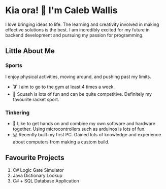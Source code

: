 # Kia ora! 👋 I'm Caleb Wallis
I love bringing ideas to life. 
The learning and creativity involved in making effective solutions is the best. 
I am incredibly excited for my future in backend development and pursuing my passion for programming.


## Little About Me

### Sports
I enjoy physical activities, moving around, and pushing past my limits.
* 🏋️ I aim to go to the gym at least 4 times a week.
* 🎾 Squash is lots of fun and can be quite competitive. Definitely my favourite racket sport.

### Tinkering
* 🤖 Like to get hands on and combine my own software and hardware together. Using microcontrollers such as arduinos is lots of fun.
* 💻 Recently built my first PC. Gained lots of knowledge and experience about computers from making a custom build.

## Favourite Projects
<!--Add some photos-->
1. C# Logic Gate Simulator
2. Java Dictionary Lookup
3. C# + SQL Database Application

<!--
**caleb-wallis/caleb-wallis** is a ✨ _special_ ✨ repository because its `README.md` (this file) appears on your GitHub profile.

Here are some ideas to get you started:

- 🔭 I’m currently working on ...
- 🌱 I’m currently learning ...
- 👯 I’m looking to collaborate on ...
- 🤔 I’m looking for help with ...
- 💬 Ask me about ...
- 📫 How to reach me: ...
- 😄 Pronouns: ...
- ⚡ Fun fact: ...
-->
